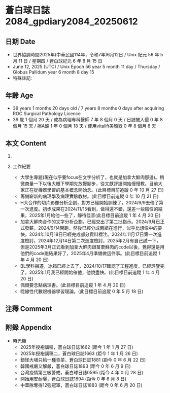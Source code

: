 [_metadata_:encoding]: - "utf-8"
[_metadata_:language]: - "zh-Hant-TW"
[_metadata_:fileformat]: - "markdown"
[_metadata_:MIME_type]: - "text/plain"
[_metadata_:markdown_version]: - "commonmark version 0.30"
[_metadata_:markdown_spec]: - "https://spec.commonmark.org/0.30/"

# 蒼白球日誌2084_gpdiary2084_20250612 #

## 日期 Date ##

* 世界協調時間2025年(中華民國114年，令和7年)6月12日 / Unix 紀元 56 年 5 月 11 日 / 星期四 / 蒼白球紀元 6 年 8 月 15 日
* June 12, 2025 (UTC) / Unix Epoch 56 year 5 month 11 day / Thursday / Globus Pallidum year 6 month 8 day 15
* 特殊註記:

## 年齡 Age ##

* 39 years 1 months 20 days old / 7 years 8 months 0 days after acquiring ROC Surgical Pathology Licence
* 39 歲 1 個月 20 天 / 成為病理專科醫師 7 年 8 個月 0 天 / 日誌被入侵 0 年 8 個月 15 天 / 擦A酸 1 年 0 個月 18 天 / 使用vitalift美顏器 0 年 8 個月 8 天

## 本文 Content ##

1. 

2. 工作紀要

    - 大學生專題(現在似乎要focus在文字分析了，也就是加拿大鮮肉那邊)。稍微商量一下以後大概下學期先放慢腳步，從文獻評讀開始慢慢教。目前大家正在從機器學習的基本概念開始念。(此目標目前追蹤 0 年 10 月 27 日)
    - 籌備嶄新的病理學及病理實驗教材。(此目標目前追蹤 0 年 10 月 21 日)
    - H大合作的切片影像分析企劃，對方已經開始訓練了，2024/9/9去催了第一次進度。初步成果在2024/11/15看到，做得還不錯，還差一些陰性的結果，2025年1月給他一些了，靜待佳音(此目標目前追蹤 1 年 4 月 20 日)
    - 加拿大鮮肉合作的文字分析企劃，已經交出了第二批指示。2024/9月已正式發薪，2024/9/14開跑，然後已經分成兩組在進行，似乎比想像中的要快，2024年10月18日已經完成部分資料標注。2024年11月17日第一次進度檢討，2024年12月14日第二次進度檢討，2025年2月有自己試一下，但是2025年3月正式看到加拿大鮮肉跟苗栗鮮肉的code以後，覺得還是用他們的code跑結果好了，2025年4月準備做這件事。(此目標目前追蹤 1 年 4 月 20 日)
    - BL學科搬遷，冰箱已經上去了，2024/10/17確認了工程進度，已經評鑒完了，2025年1月我已經開始催他，他說盡快。(此目標目前追蹤 1 年 4 月 20 日)
    - 偶爾要念點病理書。(此目標目前追蹤 1 年 4 月 20 日)
    - 唸線性代數跟機器學習理論。(此目標目前追蹤 0 年 5 月 18 日)

## 注釋 Comment ##


## 附錄 Appendix ##

* 時光機
    - 2025年授袍講稿，蒼白球日誌1662 (距今 1 年 1 月 27 日)
    - 2025年授袍講稿二，蒼白球日誌1663 (距今 1 年 1 月 26 日)
    - 錯怪大埔只給一種青菜，蒼白球日誌1881 (距今 0 年 6 月 22 日)
    - 韓國戒嚴又解嚴，蒼白球日誌1893 (距今 0 年 6 月 9 日)
    - 台灣疫情第三級警戒，蒼白球日誌0595 (距今 4 年 0 月 28 日)
    - 開始用安耐曬，蒼白球日誌1894 (距今 0 年 6 月 8 日)
    - 中華隊奪得12強冠軍，蒼白球日誌1883 (距今 0 年 6 月 20 日)
